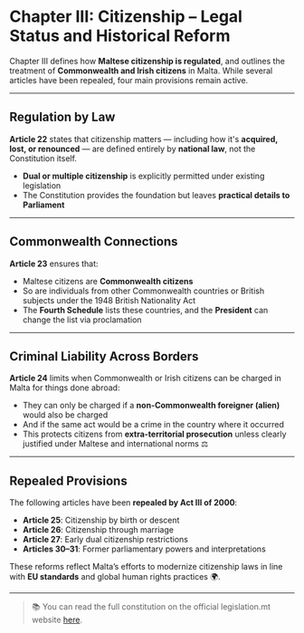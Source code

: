 # Chapter III: Citizenship – Legal Status and Historical Reform

Chapter III defines how **Maltese citizenship is regulated**, and outlines the treatment of **Commonwealth and Irish citizens** in Malta. While several articles have been repealed, four main provisions remain active.

---

## Regulation by Law

**Article 22** states that citizenship matters — including how it's **acquired, lost, or renounced** — are defined entirely by **national law**, not the Constitution itself.

- **Dual or multiple citizenship** is explicitly permitted under existing legislation
- The Constitution provides the foundation but leaves **practical details to Parliament**

---

## Commonwealth Connections

**Article 23** ensures that:

- Maltese citizens are **Commonwealth citizens**
- So are individuals from other Commonwealth countries or British subjects under the 1948 British Nationality Act
- The **Fourth Schedule** lists these countries, and the **President** can change the list via proclamation

---

## Criminal Liability Across Borders

**Article 24** limits when Commonwealth or Irish citizens can be charged in Malta for things done abroad:

- They can only be charged if a **non-Commonwealth foreigner (alien)** would also be charged
- And if the same act would be a crime in the country where it occurred
- This protects citizens from **extra-territorial prosecution** unless clearly justified under Maltese and international norms ⚖️

---

## Repealed Provisions

The following articles have been **repealed by Act III of 2000**:

- **Article 25**: Citizenship by birth or descent
- **Article 26**: Citizenship through marriage
- **Article 27**: Early dual citizenship restrictions
- **Articles 30–31**: Former parliamentary powers and interpretations

These reforms reflect Malta’s efforts to modernize citizenship laws in line with **EU standards** and global human rights practices 🌍.

---

> 📚 You can read the full constitution on the official legislation.mt website [here](https://legislation.mt/eli/const/eng).

